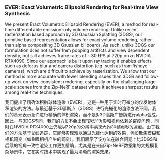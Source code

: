 ### EVER: Exact Volumetric Ellipsoid Rendering for Real-time View Synthesis

We present Exact Volumetric Ellipsoid Rendering (EVER), a method for real-time differentiable emission-only volume rendering. Unlike recent rasterization based approach by 3D Gaussian Splatting (3DGS), our primitive based representation allows for exact volume rendering, rather than alpha compositing 3D Gaussian billboards. As such, unlike 3DGS our formulation does not suffer from popping artifacts and view dependent density, but still achieves frame rates of ∼30 FPS at 720p on an NVIDIA RTX4090. Since our approach is built upon ray tracing it enables effects such as defocus blur and camera distortion (e.g. such as from fisheye cameras), which are difficult to achieve by rasterization. We show that our method is more accurate with fewer blending issues than 3DGS and follow-up work on view-consistent rendering, especially on the challenging large-scale scenes from the Zip-NeRF dataset where it achieves sharpest results among real-time techniques.

我们提出了精确体积椭球体渲染（EVER），这是一种用于实时可微分的仅发射体积渲染的方法。与最近基于3D高斯点（3DGS）进行光栅化的渲染方法不同，我们的基元表示允许进行精确的体积渲染，而不是对3D高斯广告牌进行alpha合成。因此，与3DGS不同，我们的方法不会出现“跳动”伪影和视角依赖的密度问题，同时在NVIDIA RTX4090上仍能以720p的分辨率实现大约30帧每秒的速度。由于我们的方法基于光线追踪，它能够实现难以通过光栅化达到的效果，例如散焦模糊和相机畸变（如鱼眼相机产生的畸变）。我们展示了该方法在融合问题上比3DGS和后续的视角一致性渲染工作更加精确，尤其是在来自Zip-NeRF数据集的大规模复杂场景中，它在实时技术中实现了最为清晰的渲染效果。
